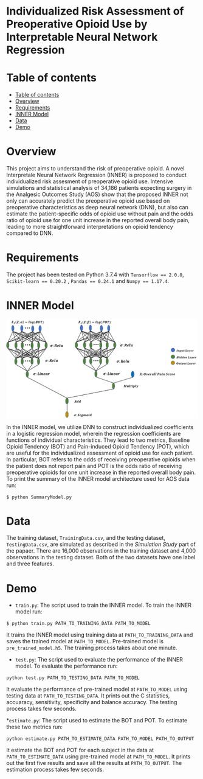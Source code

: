# Individualized Risk Assessment of Preoperative Opioid Use by Interpretable Neural Network Regression

Table of contents
=================

<!--tc-->
   * [Table of contents](#table-of-contents)
   * [Overview](#overview)
   * [Requirements](#requirements)
   * [INNER Model](#inner-model)
   * [Data](#data)
   * [Demo](#demo)
<!--tc-->

Overview
========

This project aims to understand the risk of preoperative opioid. A novel Interpretale Neural Network Regression (INNER) is proposed to conduct individualized risk assesment of preoperative opioid use. Intensive simulations and statistical analysis of 34,186 patients expecting surgery in the Analgesic Outcomes Study (AOS) show that the proposed INNER not only can accurately predict the preoperative opioid use based on preoperative characteristics as deep neural network (DNN), but also can estimate the patient-specific odds of opioid use without pain and the odds ratio of opioid use for one  unit increase in  the reported overall body pain, leading to more straightforward interpretations on opioid tendency compared to DNN.

Requirements
============

The project has been tested on Python 3.7.4 with `Tensorflow == 2.0.0`, `Scikit-learn == 0.20.2` , `Pandas == 0.24.1` and `Numpy == 1.17.4`.

INNER Model
===========

<img align="middle" src="https://github.com/YumingSun/INNER/blob/master/utilities/ArchitecutreOfINNER.png">

In the INNER model, we  utilize DNN to construct individualized coefficients in a logistic regression model, wherein  the regression coefficients are functions of individual characteristics. They lead to two metrics, Baseline Opioid Tendency (BOT) and Pain-induced Opioid Tendency (POT), which are useful for the individualized assessment of opioid use for each patient. In particular, BOT refers to the odds of receiving preoperative opioids when the patient does not report pain and POT is the odds ratio of  receiving preoperative opioids for one unit increase in the reported overall body pain. To print the summary of the INNER model architecture used for AOS data run:
```
$ python SummaryModel.py
```

Data
====
The training dataset, `TrainingData.csv`, and the testing dataset, `TestingData.csv`, are simulated as described in the _Simulation Study_ part of the papaer. There are 16,000 observations in the training dataset and 4,000 observations in the testing dataset. Both of the two datasets have one label and three features. 

Demo
====
* `train.py`: The script used to train the INNER model. To train the INNER model run:
```
$ python train.py PATH_TO_TRAINING_DATA PATH_TO_MODEL
```
It trains the INNER model using training data at `PATH_TO_TRAINING_DATA` and saves the trained model at `PATH_TO_MODEL`. Pre-trained model is `pre_trained_model.h5`. The training process takes about one minute.

* `test.py`: The script used to evaluate the performance of the INNER model. To evaluate the performance run:
```
python test.py PATH_TO_TESTING_DATA PATH_TO_MODEL
```
It evaluate the performance of pre-trained model at `PATH_TO_MODEL` using testing data at `PATH_TO_TESTING_DATA`. It prints out the C statistics, accuaracy, sensitivity, specificity and balance accuracy. The testing process takes few seconds.

*`estimate.py`: The script used to estimate the BOT and POT. To estimate these two metrics run:
```
python estimate.py PATH_TO_ESTIMATE_DATA PATH_TO_MODEL PATH_TO_OUTPUT
```
It estimate the BOT and POT for each subject in the data at `PATH_TO_ESTIMATE_DATA` using pre-trained model at `PATH_TO_MODEL`. It prints out the first five results and save all the results at `PATH_TO_OUTPUT`. The estimation process takes few seconds.
